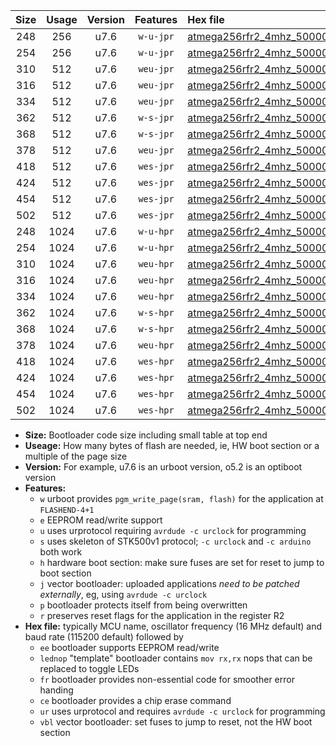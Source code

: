 |Size|Usage|Version|Features|Hex file|
|:-:|:-:|:-:|:-:|:--|
|248|256|u7.6|`w-u-jpr`|[atmega256rfr2_4mhz_500000bps_ur_vbl.hex](https://raw.githubusercontent.com/stefanrueger/urboot/main/atmega256rfr2_4mhz_500000bps_ur_vbl.hex)|
|254|256|u7.6|`w-u-jpr`|[atmega256rfr2_4mhz_500000bps_lednop_ur_vbl.hex](https://raw.githubusercontent.com/stefanrueger/urboot/main/atmega256rfr2_4mhz_500000bps_lednop_ur_vbl.hex)|
|310|512|u7.6|`weu-jpr`|[atmega256rfr2_4mhz_500000bps_ee_ur_vbl.hex](https://raw.githubusercontent.com/stefanrueger/urboot/main/atmega256rfr2_4mhz_500000bps_ee_ur_vbl.hex)|
|316|512|u7.6|`weu-jpr`|[atmega256rfr2_4mhz_500000bps_ee_lednop_ur_vbl.hex](https://raw.githubusercontent.com/stefanrueger/urboot/main/atmega256rfr2_4mhz_500000bps_ee_lednop_ur_vbl.hex)|
|334|512|u7.6|`weu-jpr`|[atmega256rfr2_4mhz_500000bps_ee_lednop_fr_ur_vbl.hex](https://raw.githubusercontent.com/stefanrueger/urboot/main/atmega256rfr2_4mhz_500000bps_ee_lednop_fr_ur_vbl.hex)|
|362|512|u7.6|`w-s-jpr`|[atmega256rfr2_4mhz_500000bps_vbl.hex](https://raw.githubusercontent.com/stefanrueger/urboot/main/atmega256rfr2_4mhz_500000bps_vbl.hex)|
|368|512|u7.6|`w-s-jpr`|[atmega256rfr2_4mhz_500000bps_lednop_vbl.hex](https://raw.githubusercontent.com/stefanrueger/urboot/main/atmega256rfr2_4mhz_500000bps_lednop_vbl.hex)|
|378|512|u7.6|`weu-jpr`|[atmega256rfr2_4mhz_500000bps_ee_lednop_fr_ce_ur_vbl.hex](https://raw.githubusercontent.com/stefanrueger/urboot/main/atmega256rfr2_4mhz_500000bps_ee_lednop_fr_ce_ur_vbl.hex)|
|418|512|u7.6|`wes-jpr`|[atmega256rfr2_4mhz_500000bps_ee_vbl.hex](https://raw.githubusercontent.com/stefanrueger/urboot/main/atmega256rfr2_4mhz_500000bps_ee_vbl.hex)|
|424|512|u7.6|`wes-jpr`|[atmega256rfr2_4mhz_500000bps_ee_lednop_vbl.hex](https://raw.githubusercontent.com/stefanrueger/urboot/main/atmega256rfr2_4mhz_500000bps_ee_lednop_vbl.hex)|
|454|512|u7.6|`wes-jpr`|[atmega256rfr2_4mhz_500000bps_ee_lednop_fr_vbl.hex](https://raw.githubusercontent.com/stefanrueger/urboot/main/atmega256rfr2_4mhz_500000bps_ee_lednop_fr_vbl.hex)|
|502|512|u7.6|`wes-jpr`|[atmega256rfr2_4mhz_500000bps_ee_lednop_fr_ce_vbl.hex](https://raw.githubusercontent.com/stefanrueger/urboot/main/atmega256rfr2_4mhz_500000bps_ee_lednop_fr_ce_vbl.hex)|
|248|1024|u7.6|`w-u-hpr`|[atmega256rfr2_4mhz_500000bps_ur.hex](https://raw.githubusercontent.com/stefanrueger/urboot/main/atmega256rfr2_4mhz_500000bps_ur.hex)|
|254|1024|u7.6|`w-u-hpr`|[atmega256rfr2_4mhz_500000bps_lednop_ur.hex](https://raw.githubusercontent.com/stefanrueger/urboot/main/atmega256rfr2_4mhz_500000bps_lednop_ur.hex)|
|310|1024|u7.6|`weu-hpr`|[atmega256rfr2_4mhz_500000bps_ee_ur.hex](https://raw.githubusercontent.com/stefanrueger/urboot/main/atmega256rfr2_4mhz_500000bps_ee_ur.hex)|
|316|1024|u7.6|`weu-hpr`|[atmega256rfr2_4mhz_500000bps_ee_lednop_ur.hex](https://raw.githubusercontent.com/stefanrueger/urboot/main/atmega256rfr2_4mhz_500000bps_ee_lednop_ur.hex)|
|334|1024|u7.6|`weu-hpr`|[atmega256rfr2_4mhz_500000bps_ee_lednop_fr_ur.hex](https://raw.githubusercontent.com/stefanrueger/urboot/main/atmega256rfr2_4mhz_500000bps_ee_lednop_fr_ur.hex)|
|362|1024|u7.6|`w-s-hpr`|[atmega256rfr2_4mhz_500000bps.hex](https://raw.githubusercontent.com/stefanrueger/urboot/main/atmega256rfr2_4mhz_500000bps.hex)|
|368|1024|u7.6|`w-s-hpr`|[atmega256rfr2_4mhz_500000bps_lednop.hex](https://raw.githubusercontent.com/stefanrueger/urboot/main/atmega256rfr2_4mhz_500000bps_lednop.hex)|
|378|1024|u7.6|`weu-hpr`|[atmega256rfr2_4mhz_500000bps_ee_lednop_fr_ce_ur.hex](https://raw.githubusercontent.com/stefanrueger/urboot/main/atmega256rfr2_4mhz_500000bps_ee_lednop_fr_ce_ur.hex)|
|418|1024|u7.6|`wes-hpr`|[atmega256rfr2_4mhz_500000bps_ee.hex](https://raw.githubusercontent.com/stefanrueger/urboot/main/atmega256rfr2_4mhz_500000bps_ee.hex)|
|424|1024|u7.6|`wes-hpr`|[atmega256rfr2_4mhz_500000bps_ee_lednop.hex](https://raw.githubusercontent.com/stefanrueger/urboot/main/atmega256rfr2_4mhz_500000bps_ee_lednop.hex)|
|454|1024|u7.6|`wes-hpr`|[atmega256rfr2_4mhz_500000bps_ee_lednop_fr.hex](https://raw.githubusercontent.com/stefanrueger/urboot/main/atmega256rfr2_4mhz_500000bps_ee_lednop_fr.hex)|
|502|1024|u7.6|`wes-hpr`|[atmega256rfr2_4mhz_500000bps_ee_lednop_fr_ce.hex](https://raw.githubusercontent.com/stefanrueger/urboot/main/atmega256rfr2_4mhz_500000bps_ee_lednop_fr_ce.hex)|

- **Size:** Bootloader code size including small table at top end
- **Useage:** How many bytes of flash are needed, ie, HW boot section or a multiple of the page size
- **Version:** For example, u7.6 is an urboot version, o5.2 is an optiboot version
- **Features:**
  + `w` urboot provides `pgm_write_page(sram, flash)` for the application at `FLASHEND-4+1`
  + `e` EEPROM read/write support
  + `u` uses urprotocol requiring `avrdude -c urclock` for programming
  + `s` uses skeleton of STK500v1 protocol; `-c urclock` and `-c arduino` both work
  + `h` hardware boot section: make sure fuses are set for reset to jump to boot section
  + `j` vector bootloader: uploaded applications *need to be patched externally*, eg, using `avrdude -c urclock`
  + `p` bootloader protects itself from being overwritten
  + `r` preserves reset flags for the application in the register R2
- **Hex file:** typically MCU name, oscillator frequency (16 MHz default) and baud rate (115200 default) followed by
  + `ee` bootloader supports EEPROM read/write
  + `lednop` "template" bootloader contains `mov rx,rx` nops that can be replaced to toggle LEDs
  + `fr` bootloader provides non-essential code for smoother error handing
  + `ce` bootloader provides a chip erase command
  + `ur` uses urprotocol and requires `avrdude -c urclock` for programming
  + `vbl` vector bootloader: set fuses to jump to reset, not the HW boot section
